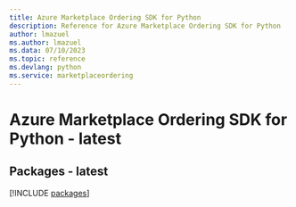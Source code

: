 ```yaml
---
title: Azure Marketplace Ordering SDK for Python
description: Reference for Azure Marketplace Ordering SDK for Python
author: lmazuel
ms.author: lmazuel
ms.data: 07/10/2023
ms.topic: reference
ms.devlang: python
ms.service: marketplaceordering
---
```

# Azure Marketplace Ordering SDK for Python - latest
## Packages - latest
[!INCLUDE [packages](marketplace-ordering-index.md)]